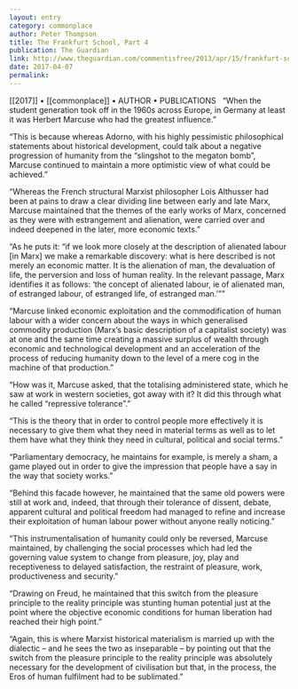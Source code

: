 ```yaml
---
layout: entry
category: commonplace
author: Peter Thompson
title: The Frankfurt School, Part 4
publication: The Guardian
link: http://www.theguardian.com/commentisfree/2013/apr/15/frankfurt-school-herbert-marcuse
date: 2017-04-07
permalink: 
---
```


[[2017]] • [[commonplace]] • AUTHOR • PUBLICATIONS 
 
“When the student generation took off in the 1960s across Europe, in Germany at least it was Herbert Marcuse who had the greatest influence.”

“This is because whereas Adorno, with his highly pessimistic philosophical statements about historical development, could talk about a negative progression of humanity from the “slingshot to the megaton bomb”, Marcuse continued to maintain a more optimistic view of what could be achieved.”

“Whereas the French structural Marxist philosopher Lois Althusser had been at pains to draw a clear dividing line between early and late Marx, Marcuse maintained that the themes of the early works of Marx, concerned as they were with estrangement and alienation, were carried over and indeed deepened in the later, more economic texts.”

“As he puts it: “if we look more closely at the description of alienated labour [in Marx] we make a remarkable discovery: what is here described is not merely an economic matter. It is the alienation of man, the devaluation of life, the perversion and loss of human reality. In the relevant passage, Marx identifies it as follows: ‘the concept of alienated labour, ie of alienated man, of estranged labour, of estranged life, of estranged man.’””

“Marcuse linked economic exploitation and the commodification of human labour with a wider concern about the ways in which generalised commodity production (Marx’s basic description of a capitalist society) was at one and the same time creating a massive surplus of wealth through economic and technological development and an acceleration of the process of reducing humanity down to the level of a mere cog in the machine of that production.”

“How was it, Marcuse asked, that the totalising administered state, which he saw at work in western societies, got away with it? It did this through what he called “repressive tolerance”.”

“This is the theory that in order to control people more effectively it is necessary to give them what they need in material terms as well as to let them have what they think they need in cultural, political and social terms.”

“Parliamentary democracy, he maintains for example, is merely a sham, a game played out in order to give the impression that people have a say in the way that society works.”

“Behind this facade however, he maintained that the same old powers were still at work and, indeed, that through their tolerance of dissent, debate, apparent cultural and political freedom had managed to refine and increase their exploitation of human labour power without anyone really noticing.”

“This instrumentalisation of humanity could only be reversed, Marcuse maintained, by challenging the social processes which had led the governing value system to change from pleasure, joy, play and receptiveness to delayed satisfaction, the restraint of pleasure, work, productiveness and security.”

“Drawing on Freud, he maintained that this switch from the pleasure principle to the reality principle was stunting human potential just at the point where the objective economic conditions for human liberation had reached their high point.”

“Again, this is where Marxist historical materialism is married up with the dialectic – and he sees the two as inseparable – by pointing out that the switch from the pleasure principle to the reality principle was absolutely necessary for the development of civilisation but that, in the process, the Eros of human fulfilment had to be sublimated.”

